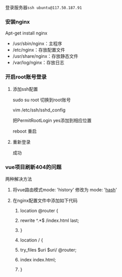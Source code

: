登录服务器`ssh ubuntu@117.50.187.91`



### 安装nginx

Apt-get install nginx

- /usr/sbin/nginx：主程序
- /etc/nginx：存放配置文件
- /usr/share/nginx：存放静态文件
- /var/log/nginx：存放日志



### 开启root账号登录

1. 添加ssh配置

   sudo su root 切换到root账号

   vim /etc/ssh/sshd_config

   把PermitRootLogin yes添加到相应位置

   reboot 重启

2. 重新登录

   成功



### vue项目刷新404的问题

两种解决方法

1. 将vue路由模式mode: 'history' 修改为 mode: '[hash](https://so.csdn.net/so/search?q=hash&spm=1001.2101.3001.7020)'

2. 在nginx配置文件中添加如下代码

   1. location @router {
   2.   rewrite ^.*$ /index.html last;
   3. }

   

   1. location / {
   2.  try_files $uri $uri/ @router;
   3.   index index.html;
   4. }


